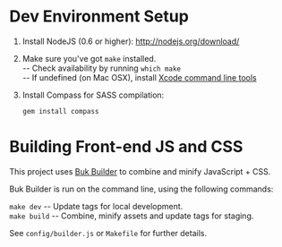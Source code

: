 # Dev Environment Setup

1. Install NodeJS (0.6 or higher): http://nodejs.org/download/

2. Make sure you've got `make` installed.  
	-- Check availability by running `which make`  
	-- If undefined (on Mac OSX), install [Xcode command line tools](https://developer.apple.com/downloads)  

3. Install Compass for SASS compilation:

	`gem install compass`  

# Building Front-end JS and CSS

This project uses [Buk Builder](http://github.com/bkwld/buk-builder) to combine and minify JavaScript + CSS.

Buk Builder is run on the command line, using the following commands:

`make dev` -- Update tags for local development.  
`make build` -- Combine, minify assets and update tags for staging.  

See `config/builder.js` or `Makefile` for further details.
